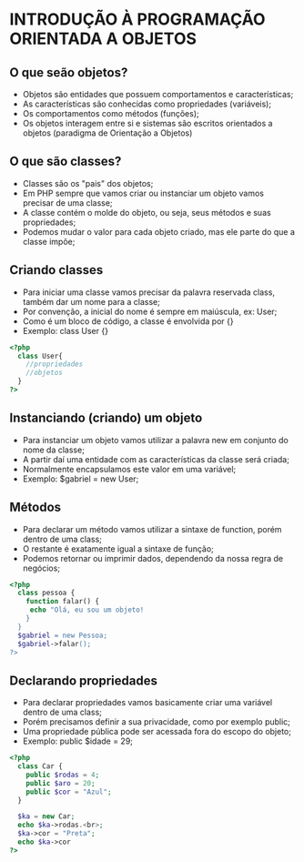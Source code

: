 # INTRODUÇÃO À PROGRAMAÇÃO ORIENTADA A OBJETOS

## O que seão objetos?
- Objetos são entidades que possuem comportamentos e características;
- As características são conhecidas como propriedades (variáveis);
- Os comportamentos como métodos (funções);
- Os objetos interagem entre si e sistemas são escritos orientados a objetos (paradigma de Orientação a Objetos)

## O que são classes?
- Classes são os "pais" dos objetos;
- Em PHP sempre que vamos criar ou instanciar um objeto vamos precisar de uma classe;
- A classe contém o molde do objeto, ou seja, seus métodos e suas propriedades;
- Podemos mudar o valor para cada objeto criado, mas ele parte do que a classe impõe;

## Criando classes
- Para iniciar uma classe vamos precisar da palavra reservada class, também dar um nome para a classe;
- Por convenção, a inicial do nome é sempre em maiúscula, ex: User;
- Como é um bloco de código, a classe é envolvida por {}
- Exemplo: class User {}

```php
<?php
  class User{
    //propriedades
    //objetos
  }
?>
```

## Instanciando (criando) um objeto
- Para instanciar um objeto vamos utilizar a palavra new em conjunto do nome da classe;
- A partir daí uma entidade com as características da classe será criada;
- Normalmente encapsulamos este valor em uma variável;
- Exemplo: $gabriel = new User;

## Métodos
- Para declarar um método vamos utilizar a sintaxe de function, porém dentro de uma class;
- O restante é exatamente igual a sintaxe de função;
- Podemos retornar ou imprimir dados, dependendo da nossa regra de negócios;

```php
<?php
  class pessoa {
    function falar() {
     echo "Olá, eu sou um objeto!
    }
  }
  $gabriel = new Pessoa;
  $gabriel->falar();
?>
```

## Declarando propriedades
- Para declarar propriedades vamos basicamente criar uma variável dentro de uma class;
- Porém precisamos definir a sua privacidade, como por exemplo public;
- Uma propriedade pública pode ser acessada fora do escopo do objeto;
- Exemplo: public $idade = 29;

```php
<?php
  class Car {
    public $rodas = 4;
    public $aro = 20;
    public $cor = "Azul";
  }

  $ka = new Car;
  echo $ka->rodas.<br>;
  $ka->cor = "Preta";
  echo $ka->cor
?>
```















































